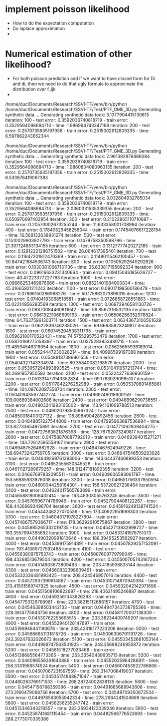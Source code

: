 # 


# implement poisson likelihood
- How to do the expectation computation
- Do laplace approximation
- 

# Numerical estimation of other likelihood?
- For both poisson prediction and if we want to have closed form
for Di and di, then we need to do that ugly formula to approximate
the distribution over f_ijk
- 


/home/duc/Documents/Research/SSVI-TF/venv/bin/python /home/duc/Documents/Research/SSVI-TF/Test/PTF_GME_3D.py
Generating synthetic data ... 
Generating synthetic data took:  3.1377904415130615
iteration:  100  - test error:  0.3592036740818719  - train error:  0.3529564098684713  - time:  1.986994743347168
iteration:  200  - test error:  0.2570735635197056  - train error:  0.2515002612809335  - time:  6.597862243652344


/home/duc/Documents/Research/SSVI-TF/venv/bin/python /home/duc/Documents/Research/SSVI-TF/Test/PTF_GME_3D.py
Generating synthetic data ... 
Generating synthetic data took:  2.961392879486084
iteration:  100  - test error:  0.3592036740818719  - train error:  0.3529564098684713  - time:  1.9860804080963135
iteration:  200  - test error:  0.2570735635197056  - train error:  0.2515002612809335  - time:  6.533876419067383



/home/duc/Documents/Research/SSVI-TF/venv/bin/python /home/duc/Documents/Research/SSVI-TF/Test/PTF_GME_3D.py
Generating synthetic data ... 
Generating synthetic data took:  3.032604932785034
iteration:  100  - test error:  0.3592036740818719  - train error:  0.3529564098684713  - time:  2.0360331535339355
iteration:  200  - test error:  0.2570735635197056  - train error:  0.2515002612809335  - time:  6.650970697402954
iteration:  300  - test error:  0.21022865110710687  - train error:  0.20570002673255244  - time:  11.633358001708984
iteration:  400  - test error:  0.17840529458256044  - train error:  0.17454076617228154  - time:  16.568132638931274
iteration:  500  - test error:  0.1510029903927793  - train error:  0.1479758350598796  - time:  21.307124853134155
iteration:  600  - test error:  0.13127777420272185  - train error:  0.12912221286751502  - time:  26.064617395401
iteration:  700  - test error:  0.11647201912470369  - train error:  0.11480115462100457  - time:  30.847421884536743
iteration:  800  - test error:  0.10505292649292626  - train error:  0.10303810667131136  - time:  35.633817195892334
iteration:  900  - test error:  0.09616633231340664  - train error:  0.09415046185626727  - time:  40.47223377227783
iteration:  1000  - test error:  0.08666253469876666  - train error:  0.08521401984000834  - time:  45.31665921211243
iteration:  1100  - test error:  0.08017199560186478  - train error:  0.07866150286968276  - time:  50.175862073898315
iteration:  1200  - test error:  0.07404183068518581  - train error:  0.0726858728551863  - time:  55.02214956283569
iteration:  1300  - test error:  0.06973946581130726  - train error:  0.06870084460811642  - time:  59.8567316532135
iteration:  1400  - test error:  0.06619231068699163  - train error:  0.06506266352976824  - time:  64.76375961303711
iteration:  1500  - test error:  0.06343673106561629  - train error:  0.0622839746238026  - time:  69.66635823249817
iteration:  1600  - test error:  0.060745204538311795  - train error:  0.05962180170522431  - time:  74.5755295753479
iteration:  1700  - test error:  0.05870198275158397  - train error:  0.0575283953480715  - time:  79.48594546318054
iteration:  1800  - test error:  0.05625655936189014  - train error:  0.05524447230028214  - time:  84.40996599197388
iteration:  1900  - test error:  0.05488187396961556  - train error:  0.05404327143334974  - time:  89.35840082168579
iteration:  2000  - test error:  0.053957294893893525  - train error:  0.05310411957213744  - time:  94.2691957950592
iteration:  2100  - test error:  0.05224377636930159  - train error:  0.051331477943352834  - time:  99.17630290985107
iteration:  2200  - test error:  0.05117842276252989  - train error:  0.0505370691465861  - time:  104.08762097358704
iteration:  2300  - test error:  0.050409435677412774  - train error:  0.04969749018600159  - time:  109.00669384002686
iteration:  2400  - test error:  0.04948896290736551  - train error:  0.04903241683165002  - time:  113.94161009788513
iteration:  2500  - test error:  0.049020793505967324  - train error:  0.04850018403127132  - time:  118.89849042892456
iteration:  2600  - test error:  0.04848851227544009  - train error:  0.047995963687536884  - time:  123.82733654975891
iteration:  2700  - test error:  0.04771062809404275  - train error:  0.04727563821876398  - time:  128.76792073249817
iteration:  2800  - test error:  0.04758870087792013  - train error:  0.0469394015271271  - time:  133.72612595558167
iteration:  2900  - test error:  0.04694875264662928  - train error:  0.04647467624949226  - time:  138.69473242759705
iteration:  3000  - test error:  0.046947546509293926  - train error:  0.04649269761393006  - time:  143.64437460899353
iteration:  3100  - test error:  0.04652555630345528  - train error:  0.04611127289679257  - time:  148.61247181892395
iteration:  3200  - test error:  0.04667697832295511  - train error:  0.04609606583061797  - time:  153.56885933876038
iteration:  3300  - test error:  0.046651756337950594  - train error:  0.04609044258164301  - time:  158.53720927238464
iteration:  3400  - test error:  0.04624017565783896  - train error:  0.045658818006432414  - time:  163.48303055763245
iteration:  3500  - test error:  0.04576596774786949  - train error:  0.04527904408122267  - time:  168.44366693496704
iteration:  3600  - test error:  0.045916249138741524  - train error:  0.04544246227070539  - time:  173.40922951698303
iteration:  3700  - test error:  0.046043171978227604  - train error:  0.04574867579366717  - time:  178.36292910575867
iteration:  3800  - test error:  0.045985265332019735  - train error:  0.04542713832998727  - time:  183.3557994365692
iteration:  3900  - test error:  0.04533141978751073  - train error:  0.04490320991810646  - time:  188.39495253562927
iteration:  4000  - test error:  0.045399175914891  - train error:  0.04507829257152091  - time:  193.41389727592468
iteration:  4100  - test error:  0.04556380875753743  - train error:  0.045087609779799045  - time:  198.43268513679504
iteration:  4200  - test error:  0.045500705743167204  - train error:  0.04514903673809493  - time:  203.4185938835144
iteration:  4300  - test error:  0.04560832398609491  - train error:  0.045332336481993425  - time:  208.424546957016
iteration:  4400  - test error:  0.04572937399614867  - train error:  0.045310714870940384  - time:  213.41501569747925
iteration:  4500  - test error:  0.045932042142971696  - train error:  0.04551508106822697  - time:  218.40621495246887
iteration:  4600  - test error:  0.04592561343926293  - train error:  0.04547753126768981  - time:  223.38215112686157
iteration:  4700  - test error:  0.04546398503442133  - train error:  0.044947343738795366  - time:  228.3814775943756
iteration:  4800  - test error:  0.04581170007138309  - train error:  0.04530762255695515  - time:  233.38234400749207
iteration:  4900  - test error:  0.04552940128147697  - train error:  0.045196946441190676  - time:  238.42318177223206
iteration:  5000  - test error:  0.045666851131815726  - train error:  0.045096306791191726  - time:  243.39247632026672
iteration:  5100  - test error:  0.045503452681053144  - train error:  0.044989747563541925  - time:  248.35698246955872
iteration:  5200  - test error:  0.04561518277023468  - train error:  0.045138685564773365  - time:  253.33540439605713
iteration:  5300  - test error:  0.046096556261640886  - train error:  0.04552035964286811  - time:  258.3301968574524
iteration:  5400  - test error:  0.045607453922786666  - train error:  0.04507067231597559  - time:  263.3147008419037
iteration:  5500  - test error:  0.04535174868871047  - train error:  0.04480263769171533  - time:  268.28724002838135
iteration:  5600  - test error:  0.04547156788359396  - train error:  0.04491685688943608  - time:  273.3160479068756
iteration:  5700  - test error:  0.04548709350872534  - train error:  0.044976563055942324  - time:  278.2964241504669
iteration:  5800  - test error:  0.0456256235247742  - train error:  0.04513346343216557  - time:  283.26934123039246
iteration:  5900  - test error:  0.045258741681115454  - train error:  0.04482566776523693  - time:  288.2773070335388


